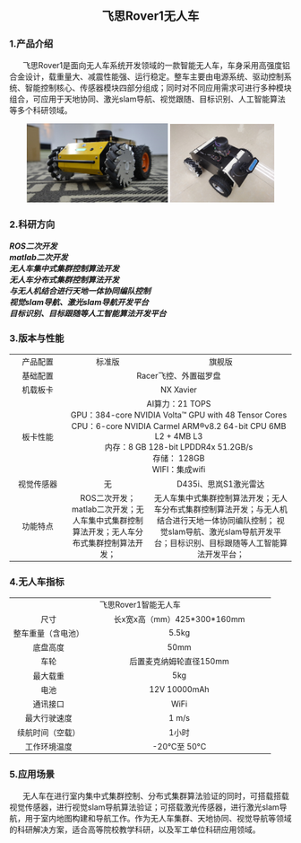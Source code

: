 ## <center> 飞思Rover1无人车 </center>

### 1.产品介绍

&nbsp;&nbsp;&nbsp;&nbsp;&nbsp;&nbsp;飞思Rover1是面向无人车系统开发领域的一款智能无人车，车身采用高强度铝合金设计，载重量大、减震性能强、运行稳定。整车主要由电源系统、驱动控制系统、智能控制核心、传感器模块四部分组成；同时对不同应用需求可进行多种模块组合，可应用于天地协同、激光slam导航、视觉跟随、目标识别、人工智能算法等多个科研领域。<br>

<center>
<img src="/B/Image/UGV1.png" width="50%">
<img src="/B/Image/UGV2.png" width="37%">
</center>

### 2.科研方向

***ROS二次开发***<br>
***matlab二次开发***<br>
***无人车集中式集群控制算法开发***<br>
***无人车分布式集群控制算法开发***<br>
***与无人机结合进行天地一体协同编队控制***<br>
***视觉slam导航、激光slam导航开发平台***<br>
***目标识别、目标跟随等人工智能算法开发平台***<br>


### 3.版本与性能

<table align="center">
   <tr align="center">
      <td width="20%">产品配置</td>
      <td>标准版</td>
      <td>旗舰版</td>
   </tr>
   <tr align="center">
      <td width="20%">基础配置</td>
      <td colspan = "2">Racer飞控、外置磁罗盘</td>
   </tr>
   <tr align="center">
      <td width="20%">机载板卡</td>
      <td colspan = "2">NX Xavier</td>
   </tr>
   <tr align="center">
      <td width="20%">板卡性能</td>
      <td colspan = "2">AI算力：21 TOPS<br>GPU：384-core NVIDIA Volta™ GPU with 48 Tensor Cores<br>CPU：6-core NVIDIA Carmel ARM®v8.2 64-bit CPU 6MB L2 + 4MB L3<br>内存：8 GB 128-bit LPDDR4x 51.2GB/s<br>存储： 128GB<br>WIFI：集成wifi<br>
</td>
   </tr>
   <tr align="center">
      <td width="20%">视觉传感器</td>
      <td>无</td>
      <td>D435i、思岚S1激光雷达</td>
   </tr>
   <tr align="center">
      <td width="20%">功能特点</td>
      <td>ROS二次开发；matlab二次开发；无人车集中式集群控制算法开发；无人车分布式集群控制算法开发；</td>
      <td>无人车集中式集群控制算法开发；无人车分布式集群控制算法开发；与无人机结合进行天地一体协同编队控制；
视觉slam导航、激光slam导航开发平台；目标识别、目标跟随等人工智能算法开发平台；</td>
</table>

### 4.无人车指标

<table align="center">
   <tr align="center">
      <td colspan = "2">飞思Rover1智能无人车</td>
   </tr>
   <tr align="center">
      <td width="30%">尺寸</td>
      <td>长x宽x高（mm）425*300*160mm</td>
   </tr>
   <tr align="center">
      <td width="30%">整车重量（含电池）</td>
      <td>5.5kg</td>
   </tr>
   <tr align="center">
      <td width="30%">底盘高度</td>
      <td>50mm</td>
   </tr>
   <tr align="center">
      <td width="30%">车轮</td>
      <td>后置麦克纳姆轮直径150mm</td>
   </tr>
   <tr align="center">
      <td width="30%">最大载重</td>
      <td>5kg</td>
   </tr>
   <tr align="center">
      <td width="30%">电池</td>
      <td>12V 10000mAh</td>
   </tr>
   <tr align="center">
      <td width="30%">通讯接口</td>
      <td>WiFi</td>
   </tr>
   <tr align="center">
      <td width="30%">最大行驶速度</td>
      <td>1 m/s</td>
   </tr>
   <tr align="center">
      <td width="30%">续航时间（空载）</td>
      <td>1小时</td>
   </tr>
   <tr align="center">
      <td width="30%">工作环境温度</td>
      <td>-20°C至 50°C</td>
   </tr>
</table>

### 5.应用场景

&nbsp;&nbsp;&nbsp;&nbsp;&nbsp;&nbsp;无人车在进行室内集中式集群控制、分布式集群算法验证的同时，可搭载搭载视觉传感器，进行视觉slam导航算法验证；可搭载激光传感器，进行激光slam导航，用于室内地图构建和导航工作。作为无人车集群、天地协同、视觉导航等领域的科研解决方案，适合高等院校教学科研，以及军工单位科研应用领域。